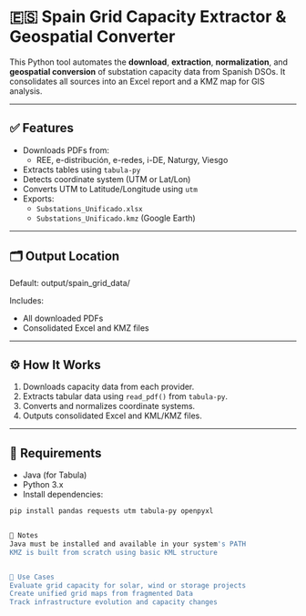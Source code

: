 # 🇪🇸 Spain Grid Capacity Extractor & Geospatial Converter

This Python tool automates the **download**, **extraction**, **normalization**, and **geospatial conversion** of substation capacity data from Spanish DSOs. It consolidates all sources into an Excel report and a KMZ map for GIS analysis.

---

## ✅ Features

- Downloads PDFs from:
  - REE, e-distribución, e-redes, i-DE, Naturgy, Viesgo
- Extracts tables using `tabula-py`
- Detects coordinate system (UTM or Lat/Lon)
- Converts UTM to Latitude/Longitude using `utm`
- Exports:
  - `Substations_Unificado.xlsx`
  - `Substations_Unificado.kmz` (Google Earth)

---

## 🗂️ Output Location

Default:
output/spain_grid_data/


Includes:
- All downloaded PDFs
- Consolidated Excel and KMZ files

---

## ⚙️ How It Works

1. Downloads capacity data from each provider.
2. Extracts tabular data using `read_pdf()` from `tabula-py`.
3. Converts and normalizes coordinate systems.
4. Outputs consolidated Excel and KML/KMZ files.

---

## 🔐 Requirements

- Java (for Tabula)
- Python 3.x
- Install dependencies:
```bash
pip install pandas requests utm tabula-py openpyxl


📌 Notes
Java must be installed and available in your system's PATH
KMZ is built from scratch using basic KML structure


🧠 Use Cases
Evaluate grid capacity for solar, wind or storage projects
Create unified grid maps from fragmented Data
Track infrastructure evolution and capacity changes